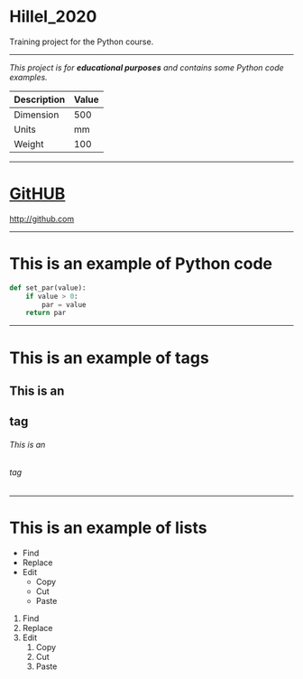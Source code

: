 # Hillel_2020
Тraining project for the Python course.

--------

*This project is for **educational purposes** and contains some Python code examples.*

Description | Value
----------- | -------------
Dimension | 500
Units | mm
Weight| 100

--------

# [GitHUB](https://github.com)
http://github.com

--------

# This is an example of Python code
```python
def set_par(value):
    if value > 0:
	    par = value
    return par
```
--------
# This is an example of tags
## This is an <h2> tag
###### This is an <h6> tag

--------
# This is an example of lists
* Find
* Replace
* Edit
  * Copy
  * Cut
  * Paste
  
1. Find
1. Replace
1. Edit
   1. Copy
   1. Cut
   1. Paste